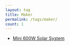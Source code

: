 ```yaml
---
layout: tag
title: Maker
permalink: /tags/maker/
count: 1
---
```


- [Mini 600W Solar System](http://lholz.de/maker/solar-panels/)
